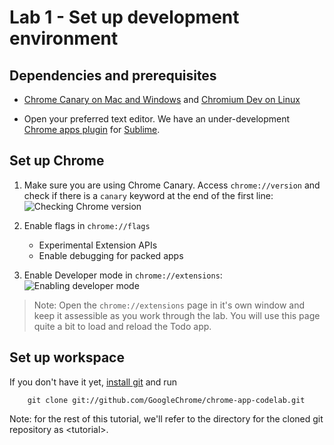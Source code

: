 # Lab 1 - Set up development environment

## Dependencies and prerequisites

* [Chrome Canary on Mac and Windows](https://tools.google.com/dlpage/chromesxs) and [Chromium Dev on Linux](http://www.chromium.org/getting-involved/dev-channel#TOC-Linux)

* Open your preferred text editor. We have an under-development [Chrome apps plugin](http://chrome-api.storage.googleapis.com/index.html) for [Sublime](http://www.sublimetext.com).

## Set up Chrome

1. Make sure you are using Chrome Canary. Access `chrome://version` and check if there is a `canary` keyword at the end of the first line:<br>
![Checking Chrome version](https://raw.github.com/GoogleChrome/chrome-app-codelab/master/lab1_setup/imgs/screenshot1.png)

1. Enable flags in `chrome://flags`
    * Experimental Extension APIs
    * Enable debugging for packed apps

1. Enable Developer mode in `chrome://extensions`:<br>
![Enabling developer mode](https://raw.github.com/GoogleChrome/chrome-app-codelab/master/lab1_setup/imgs/screenshot2.png)

> Note: Open the `chrome://extensions` page in it's own window and keep it assessible as you work through the lab.
You will use this page quite a bit to load and reload the Todo app.

## Set up workspace

If you don't have it yet, [install git](https://help.github.com/articles/set-up-git) and run 

```
    git clone git://github.com/GoogleChrome/chrome-app-codelab.git
```

Note: for the rest of this tutorial, we'll refer to the directory for the cloned git repository as &lt;tutorial&gt;.

